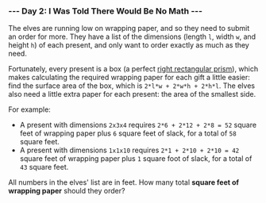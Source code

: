 ### --- Day 2: I Was Told There Would Be No Math ---

The elves are running low on wrapping paper, and so they need to submit an 
order for more. They have a list of the dimensions (length `l`, width `w`, and 
height `h`) of each present, and only want to order exactly as much as they 
need.

Fortunately, every present is a box (a perfect [right rectangular prism](https://en.wikipedia.org/wiki/Cuboid#Rectangular_cuboid)), 
which makes calculating the required wrapping paper for each gift a little 
easier: find the surface area of the box, which is `2*l*w + 2*w*h + 2*h*l`. 
The elves also need a little extra paper for each present: the area of the 
smallest side.

For example:

- A present with dimensions `2x3x4` requires `2*6 + 2*12 + 2*8 = 52` square 
feet of wrapping paper plus `6` square feet of slack, for a total of `58` 
square feet.
- A present with dimensions `1x1x10` requires `2*1 + 2*10 + 2*10 = 42` 
square feet of wrapping paper plus `1` square foot of slack, for a total 
of `43` square feet.

All numbers in the elves' list are in feet. How many total **square feet of 
wrapping paper** should they order?

